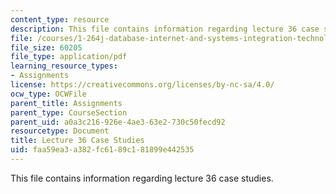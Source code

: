 ```yaml
---
content_type: resource
description: This file contains information regarding lecture 36 case studies.
file: /courses/1-264j-database-internet-and-systems-integration-technologies-fall-2013/faa59ea3a382fc6189c181899e442535_MIT1_264JF13_L36_case.pdf
file_size: 60205
file_type: application/pdf
learning_resource_types:
- Assignments
license: https://creativecommons.org/licenses/by-nc-sa/4.0/
ocw_type: OCWFile
parent_title: Assignments
parent_type: CourseSection
parent_uid: a0a3c216-926e-4ae3-63e2-730c50fecd92
resourcetype: Document
title: Lecture 36 Case Studies
uid: faa59ea3-a382-fc61-89c1-81899e442535
---
```

This file contains information regarding lecture 36 case studies.